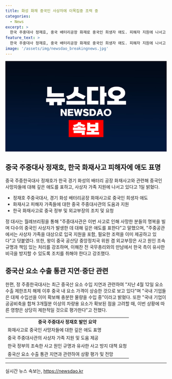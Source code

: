 ```yaml
---
title: 화성 화재 중국인 사상자에 이목집중 조력 중
categories:
  - News
excerpt: >
  한국 주중대사 정재호, 중국 배터리공장 화재로 중국인 희생자 애도. 피해자 지원에 나서고 화재 원인 조사 강조. 중국 정부도 주목하며 한국에 사고 조사·피해자 치료 등 요청. 중국산 요소 수출 중단과 관련, 한국 기업은 충분한 수입선 확보했다고 설명. 
feature_text: >
  한국 주중대사 정재호, 중국 배터리공장 화재로 중국인 희생자 애도. 피해자 지원에 나서고 화재 원인 조사 강조. 중국 정부도 주목하며 한국에 사고 조사·피해자 치료 등 요청. 중국산 요소 수출 중단과 관련, 한국 기업은 충분한 수입선 확보했다고 설명. 
image: '/assets/img/newsdao_breakingnews.jpg'
---
```


<p><img src="/assets/img/newsdao_breakingnews.jpg" alt="koreaapp 속보" /></p>

<h2 data-ke-size="size26">중국 주중대사 정재호, 한국 화재사고 피해자에 애도 표명</h2>

<p data-ke-size="size16">중국 주중한국대사 정재호가 한국 경기 화성의 배터리 공장 화재사고와 관련해 중국인 사망자들에 대해 깊은 애도를 표하고, 사상자 가족 지원에 나서고 있다고 1일 밝혔다.</p>

<ul>
  <li>정재호 주중국대사, 경기 화성 배터리공장 화재사고로 중국인 희생자 애도</li>
  <li>화재사고 피해자 가족들에 대한 중국 주중대사관의 도움과 지원</li>
  <li>한국 화재사고로 중국 정부 및 외교부장의 조치 및 요청</li>
</ul>

<p data-ke-size="size16">정 대사는 월례브리핑을 통해 "주중대사관은 이번 사고로 인해 사망한 분들의 명복을 빌며 다수의 중국인 사상자가 발생한 데 대해 깊은 애도를 표한다"고 말했으며, "주중공관에서는 사상자 가족을 대상으로 입국 지원을 포함, 필요한 조력을 이미 제공하고 있다"고 덧붙였다. 또한, 왕이 중국 공산당 중앙정치국 위원 겸 외교부장은 사고 원인 조속 규명과 책임 있는 처리를 강조하며, 이해찬 전 국무총리와의 만남에서 한국 측이 유사한 비극을 방지할 수 있도록 조치를 취해야 한다고 강조했다.</p>

<h2 data-ke-size="size26">중국산 요소 수출 통관 지연·중단 관련</h2>

<p data-ke-size="size16">한편, 정 주중한국대사는 최근 중국산 요소 수입 지연과 관련하여 "지난 4월 12일 요소 수출 제한조치 해제 이후 중국 내 요소 가격이 상승한 것으로 보고 있다"며 "국내 기업들은 대체 수입선을 이미 확보해 충분한 물량을 수입 중"이라고 밝혔다. 또한 "국내 기업이 공공비축을 합쳐 3개월분 이상의 차량용 요소가 확보된 점을 고려할 때, 이번 상황에 따른 영향은 상당히 제한적일 것으로 평가한다"고 전했다.</p>

<table>
  <tr>
    <td style="text-align: center; height: 17px;"><b>중국 주중대사 정재호 발언 요약</b></td>
  </tr>
  <tr>
    <td>화재사고로 중국인 사망자들에 대한 깊은 애도 표명</td>
  </tr>
  <tr>
    <td>중국 주중대사관의 사상자 가족 지원 및 도움 제공</td>
  </tr>
  <tr>
    <td>한국 정부의 조속한 사고 원인 규명과 유사한 사고 방지 대책 요청</td>
  </tr>
  <tr>
    <td>중국산 요소 수출 통관 지연과 관련하여 상황 평가 및 전망</td>
  </tr>
</table>

<hr>
실시간 뉴스 속보는, <a href="https://newsdao.kr" rel="dofollow">https://newsdao.kr</a>


